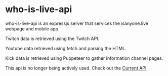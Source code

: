 # who-is-live-api

who-is-live-api is an expressjs server that services the isanyone.live webpage and mobile app.

Twitch data is retrieved using the Twitch API.

Youtube data retrieved using fetch and parsing the HTML.

Kick data is retrieved using Puppeteer to gather information channel pages.

This api is no longer being actively used. Check out the [Current API](https://github.com/captinturtle1/isanyonelive-gcp-api)

